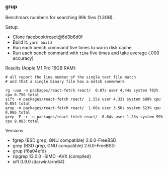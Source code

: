 ### grup

Benchmark numbers for searching 99k files (1.3GB).

Setup:
- Clone facebook/react@6d3b6d0f 
- Build it: `yarn build`
- Run each bench command five times to warm disk cache
- Run each bench command with `time` five times and take average (.000 accuracy)

Results (Apple M1 Pro 16GB RAM):

```
# all report the line number of the single text file match
# and that a single binary file has a match somewhere

rg -uuu -n packages/react-fetch react/  0.87s user 4.44s system 702% cpu 0.756 total
sift -n packages/react-fetch react/  1.55s user 4.33s system 688% cpu 0.854 total
grup -n packages/react-fetch react/  1.66s user 3.50s system 523% cpu 0.986 total
grep -F -r -n packages/react-fetch react/  8.64s user 1.23s system 99% cpu 9.883 total
``` 


Versions:
- fgrep (BSD grep, GNU compatible) 2.6.0-FreeBSD
- grep (BSD grep, GNU compatible) 2.6.0-FreeBSD
- grup (f6a04efd)
- ripgrep 13.0.0 -SIMD -AVX (compiled)
- sift 0.9.0 (darwin/arm64)
